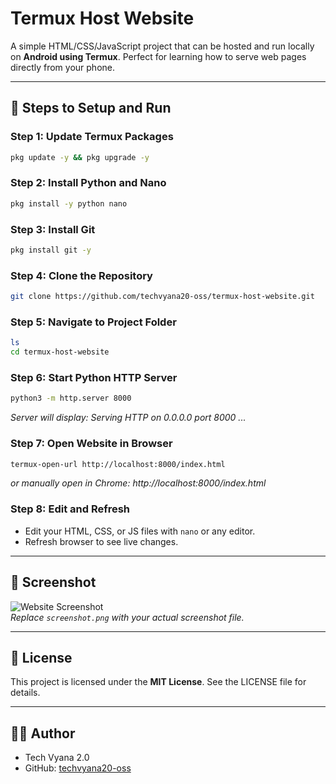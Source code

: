 # Termux Host Website

A simple HTML/CSS/JavaScript project that can be hosted and run locally on **Android using Termux**. Perfect for learning how to serve web pages directly from your phone.

---

## 🚀 Steps to Setup and Run

### Step 1: Update Termux Packages
```bash
pkg update -y && pkg upgrade -y
```

### Step 2: Install Python and Nano
```bash
pkg install -y python nano
```

### Step 3: Install Git
```bash
pkg install git -y
```

### Step 4: Clone the Repository
```bash
git clone https://github.com/techvyana20-oss/termux-host-website.git
```

### Step 5: Navigate to Project Folder
```bash
ls
cd termux-host-website
```

### Step 6: Start Python HTTP Server
```bash
python3 -m http.server 8000
```
_Server will display: Serving HTTP on 0.0.0.0 port 8000 ..._

### Step 7: Open Website in Browser
```bash
termux-open-url http://localhost:8000/index.html
```
_or manually open in Chrome: http://localhost:8000/index.html_

### Step 8: Edit and Refresh
- Edit your HTML, CSS, or JS files with `nano` or any editor.
- Refresh browser to see live changes.

---

## 📸 Screenshot

![Website Screenshot](screenshot.png)  
*Replace `screenshot.png` with your actual screenshot file.*

---

## 📝 License
This project is licensed under the **MIT License**. See the LICENSE file for details.

---

## 👨‍💻 Author
- Tech Vyana 2.0  
- GitHub: [techvyana20-oss](https://github.com/techvyana20-oss)
